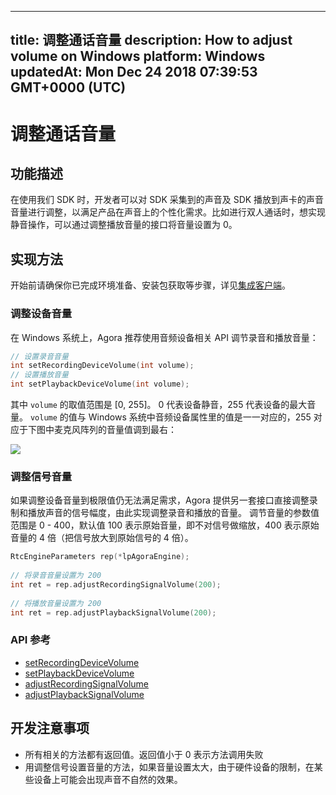 
---
title: 调整通话音量
description: How to adjust volume on Windows
platform: Windows
updatedAt: Mon Dec 24 2018 07:39:53 GMT+0000 (UTC)
---
# 调整通话音量
## 功能描述

 在使用我们 SDK 时，开发者可以对 SDK 采集到的声音及 SDK 播放到声卡的声音音量进行调整，以满足产品在声音上的个性化需求。比如进行双人通话时，想实现静音操作，可以通过调整播放音量的接口将音量设置为 0。



## 实现方法
开始前请确保你已完成环境准备、安装包获取等步骤，详见[集成客户端](../../cn/Voice/windows_video.md)。

### 调整设备音量

在 Windows 系统上，Agora 推荐使用音频设备相关 API 调节录音和播放音量：

```c++
// 设置录音音量
int setRecordingDeviceVolume(int volume);
// 设置播放音量
int setPlaybackDeviceVolume(int volume);
```

其中 `volume` 的取值范围是 [0, 255]。 0 代表设备静音，255 代表设备的最大音量。
`volume` 的值与 Windows 系统中音频设备属性里的值是一一对应的，255 对应于下图中麦克风阵列的音量值调到最右：

![](https://web-cdn.agora.io/docs-files/1542783833763)

### 调整信号音量

如果调整设备音量到极限值仍无法满足需求，Agora 提供另一套接口直接调整录制和播放声音的信号幅度，由此实现调整录音和播放的音量。
调节音量的参数值范围是 0 - 400，默认值 100 表示原始音量，即不对信号做缩放，400 表示原始音量的 4 倍（把信号放大到原始信号的 4 倍）。

```c++
RtcEngineParameters rep(*lpAgoraEngine);
  
// 将录音音量设置为 200
int ret = rep.adjustRecordingSignalVolume(200);
  
// 将播放音量设置为 200
int ret = rep.adjustPlaybackSignalVolume(200);
```

### API 参考

- [setRecordingDeviceVolume](https://docs.agora.io/cn/Voice/API%20Reference/cpp/classagora_1_1rtc_1_1_i_audio_device_manager.html#ac24424e86ded2727a532df739ebf8086)
- [setPlaybackDeviceVolume](https://docs.agora.io/cn/Voice/API%20Reference/cpp/classagora_1_1rtc_1_1_i_audio_device_manager.html#ac14a1238e83303abed2f36e02fcc9366)
- [adjustRecordingSignalVolume](https://docs.agora.io/cn/Voice/API%20Reference/cpp/classagora_1_1rtc_1_1_rtc_engine_parameters.html#aa9e9b5ae052022fe2e81232b9e6e7290)
- [adjustPlaybackSignalVolume](https://docs.agora.io/cn/Voice/API%20Reference/cpp/classagora_1_1rtc_1_1_rtc_engine_parameters.html#a8bed09e12b8e2d9934aafad50b77d364)

## 开发注意事项

- 所有相关的方法都有返回值。返回值小于 0 表示方法调用失败
- 用调整信号设置音量的方法，如果音量设置太大，由于硬件设备的限制，在某些设备上可能会出现声音不自然的效果。
